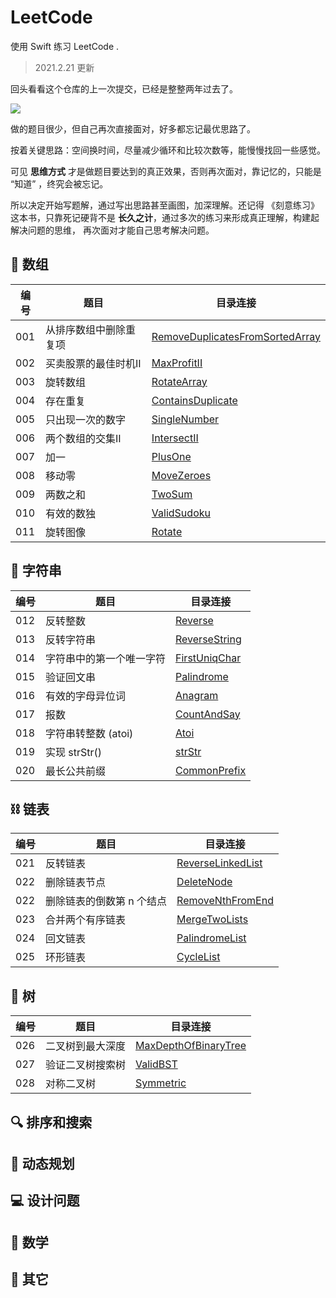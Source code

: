
# LeetCode

使用 Swift 练习 LeetCode .

> 2021.2.21 更新

回头看看这个仓库的上一次提交，已经是整整两年过去了。

<img src="https://zenon-1255868537.cos.ap-guangzhou.myqcloud.com/blogPicture/20210221120029.png?imageMogr2/thumbnail/!50p" />

做的题目很少，但自己再次直接面对，好多都忘记最优思路了。

按着关键思路：空间换时间，尽量减少循环和比较次数等，能慢慢找回一些感觉。

可见 **思维方式** 才是做题目要达到的真正效果，否则再次面对，靠记忆的，只能是 “知道” ，终究会被忘记。

所以决定开始写题解，通过写出思路甚至画图，加深理解。还记得 《刻意练习》这本书，只靠死记硬背不是 **长久之计**，通过多次的练习来形成真正理解，构建起解决问题的思维， 再次面对才能自己思考解决问题。

## 🍋 数组



| 编号 | 题目 | 目录连接 | 
| --- | --- | ---|
| 001 | 从排序数组中删除重复项 | [RemoveDuplicatesFromSortedArray](./Array/RemoveDuplicatesFromSortedArray)
| 002 | 买卖股票的最佳时机II | [MaxProfitII](./Array/MaxProfitII) 
| 003 | 旋转数组  |   [RotateArray](./Array/RotateArray) 
| 004 | 存在重复 | [ContainsDuplicate](./Array/ContainsDuplicate)
| 005 | 只出现一次的数字 |[SingleNumber](./Array/SingleNumber)
| 006 | 两个数组的交集II |[IntersectII](./Array/IntersectII)
| 007 | 加一 | [PlusOne](./Array/PlusOne)
| 008 | 移动零 | [MoveZeroes](./Array/MoveZeroes)
| 009 | 两数之和 |  [TwoSum](./Array/TwoSum)
| 010 | 有效的数独|  [ValidSudoku](./Array/ValidSudoku)
| 011 | 旋转图像|  [Rotate](./Array/Rotate) 



## 🍢 字符串

| 编号 | 题目 | 目录连接 | 
| --- | --- | ---|
| 012 | 反转整数 | [Reverse](./String/Reverse)
| 013 | 反转字符串 | [ReverseString](./String/ReverseString)
| 014 | 字符串中的第一个唯一字符| [FirstUniqChar](./String/FirstUniqChar)
| 015 | 验证回文串 | [Palindrome](./String/Palindrome)
| 016 | 有效的字母异位词| [Anagram](./String/Anagram) 
| 017 | 报数 | [CountAndSay](./String/CountAndSay)
| 018 |  字符串转整数 (atoi) | [Atoi](./String/Atoi)
| 019 | 实现 strStr() | [strStr](./String/strStr)
| 020 | 最长公共前缀 | [CommonPrefix](./String/CommonPrefix)

## ⛓️ 链表

| 编号 | 题目 | 目录连接 | 
| --- | --- | ---|
| 021 | 反转链表 | [ReverseLinkedList](./LinkedList/ReverseLinkedList)
| 022 | 删除链表节点 |  [DeleteNode](./LinkedList/DeleteNode)
| 022 | 删除链表的倒数第 n 个结点 |  [RemoveNthFromEnd](./LinkedList/RemoveNthFromEnd) 
| 023 | 合并两个有序链表 |  [MergeTwoLists](./LinkedList/MergeTwoLists) 
| 024 | 回文链表 | [PalindromeList](./LinkedList/PalindromeList)
| 025 | 环形链表 | [CycleList](./LinkedList/CycleList)

## 🌲 树

| 编号 | 题目 | 目录连接 | 
| --- | --- | ---|
| 026 | 二叉树到最大深度 | [MaxDepthOfBinaryTree](./Tree/MaxDepthOfBinaryTree)
| 027 | 验证二叉树搜索树 | [ValidBST](./Tree/ValidBST)
| 028 | 对称二叉树      | [Symmetric](./Tree/Symmetric)



## 🔍 排序和搜索

## 📄 动态规划

## 💻 设计问题

## 📝 数学

## 🥑 其它

